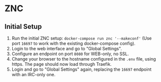 # ZNC

## Initial Setup
1. Run the initial ZNC setup: `docker-compose run znc '--makeconf'` (Use port `16697` to work with the existing docker-compose config).
2. Login to the web interface and go to "Global Settings".
3. Configure an endpoint on port `8080` for WEB-only, no SSL.
4. Change your browser to the hostname configured in the `.env` file, using https. The page should now load through Traefik.
5. Login and go to "Global Settings" again, replacing the `16697` endpoint with an IRC-only one.
